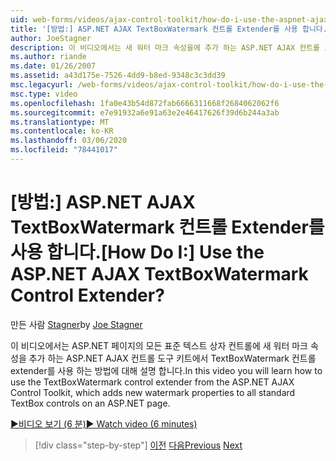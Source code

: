```yaml
---
uid: web-forms/videos/ajax-control-toolkit/how-do-i-use-the-aspnet-ajax-textboxwatermark-control-extender
title: '[방법:] ASP.NET AJAX TextBoxWatermark 컨트롤 Extender를 사용 합니다. | Microsoft Docs'
author: JoeStagner
description: 이 비디오에서는 새 워터 마크 속성을에 추가 하는 ASP.NET AJAX 컨트롤 도구 키트에서 TextBoxWatermark 컨트롤 extender를 사용 하는 방법을 배웁니다.
ms.author: riande
ms.date: 01/26/2007
ms.assetid: a43d175e-7526-4dd9-b8ed-9348c3c3dd39
msc.legacyurl: /web-forms/videos/ajax-control-toolkit/how-do-i-use-the-aspnet-ajax-textboxwatermark-control-extender
msc.type: video
ms.openlocfilehash: 1fa0e43b54d872fab6666311668f2684062062f6
ms.sourcegitcommit: e7e91932a6e91a63e2e46417626f39d6b244a3ab
ms.translationtype: MT
ms.contentlocale: ko-KR
ms.lasthandoff: 03/06/2020
ms.locfileid: "78441017"
---
```

# <a name="how-do-i-use-the-aspnet-ajax-textboxwatermark-control-extender"></a><span data-ttu-id="9cdb3-104">[방법:] ASP.NET AJAX TextBoxWatermark 컨트롤 Extender를 사용 합니다.</span><span class="sxs-lookup"><span data-stu-id="9cdb3-104">[How Do I:] Use the ASP.NET AJAX TextBoxWatermark Control Extender?</span></span>

<span data-ttu-id="9cdb3-105">만든 사람 [Stagner](https://github.com/JoeStagner)</span><span class="sxs-lookup"><span data-stu-id="9cdb3-105">by [Joe Stagner](https://github.com/JoeStagner)</span></span>

<span data-ttu-id="9cdb3-106">이 비디오에서는 ASP.NET 페이지의 모든 표준 텍스트 상자 컨트롤에 새 워터 마크 속성을 추가 하는 ASP.NET AJAX 컨트롤 도구 키트에서 TextBoxWatermark 컨트롤 extender를 사용 하는 방법에 대해 설명 합니다.</span><span class="sxs-lookup"><span data-stu-id="9cdb3-106">In this video you will learn how to use the TextBoxWatermark control extender from the ASP.NET AJAX Control Toolkit, which adds new watermark properties to all standard TextBox controls on an ASP.NET page.</span></span>

[<span data-ttu-id="9cdb3-107">&#9654;비디오 보기 (6 분)</span><span class="sxs-lookup"><span data-stu-id="9cdb3-107">&#9654; Watch video (6 minutes)</span></span>](https://channel9.msdn.com/Blogs/ASP-NET-Site-Videos/how-do-i-use-the-aspnet-ajax-textboxwatermark-control-extender)

> [!div class="step-by-step"]
> <span data-ttu-id="9cdb3-108">[이전](how-do-i-use-the-aspnet-ajax-cascadingdropdown-control-extender.md)
> [다음](how-do-i-use-the-aspnet-ajax-popup-control-extender.md)</span><span class="sxs-lookup"><span data-stu-id="9cdb3-108">[Previous](how-do-i-use-the-aspnet-ajax-cascadingdropdown-control-extender.md)
[Next](how-do-i-use-the-aspnet-ajax-popup-control-extender.md)</span></span>
